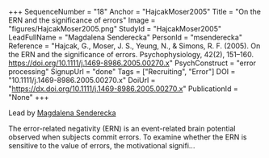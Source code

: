 +++
SequenceNumber = "18"
Anchor = "HajcakMoser2005"
Title = "On the ERN and the significance of errors"
Image = "figures/HajcakMoser2005.png"
StudyId = "HajcakMoser2005"
LeadFullName = "Magdalena Senderecka"
PersonId = "msenderecka"
Reference = "Hajcak, G., Moser, J. S., Yeung, N., & Simons, R. F. (2005). On the ERN and the significance of errors. Psychophysiology, 42(2), 151–160. https://doi.org/10.1111/j.1469-8986.2005.00270.x"
PsychConstruct = "error processing"
SignupUrl = "done"
Tags = ["Recruiting", "Error"]
DOI = "10.1111/j.1469-8986.2005.00270.x"
DoiUrl = "https://dx.doi.org/10.1111/j.1469-8986.2005.00270.x"
PublicationId = "None"
+++

Lead by [Magdalena Senderecka](/people/#msenderecka)

The error-related negativity (ERN) is an event-related brain potential observed when subjects commit errors. To examine whether the ERN is sensitive to the value of errors, the motivational signifi...